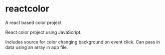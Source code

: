 # reactcolor
A react based color project

React color project using JavaScript. 

Includes source for color changing background on event click. Can pass in data using an array in app file. 
